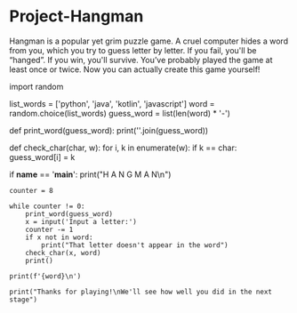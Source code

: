# Project-Hangman
Hangman is a popular yet grim puzzle game. A cruel computer hides a word from you, which you try to guess letter by letter. If you fail, you'll be “hanged”. If you win, you'll survive. You’ve probably played the game at least once or twice. Now you can actually create this game yourself!

import random

list_words = ['python', 'java', 'kotlin', 'javascript']
word = random.choice(list_words)
guess_word = list(len(word) * '-')


def print_word(guess_word):
    print(''.join(guess_word))


def check_char(char, w):
    for i, k in enumerate(w):
        if k == char:
            guess_word[i] = k


if __name__ == '__main__':
    print("H A N G M A N\n")

    counter = 8

    while counter != 0:
        print_word(guess_word)
        x = input('Input a letter:')
        counter -= 1
        if x not in word:
            print("That letter doesn't appear in the word")
        check_char(x, word)
        print()

    print(f'{word}\n')

    print("Thanks for playing!\nWe'll see how well you did in the next stage")
